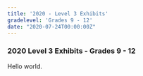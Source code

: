 ```yaml
---
title: '2020 - Level 3 Exhibits'
gradelevel: 'Grades 9 - 12'
date: "2020-07-24T00:00:00Z"
---
```



### 2020 Level 3 Exhibits - Grades 9 - 12

Hello world.
